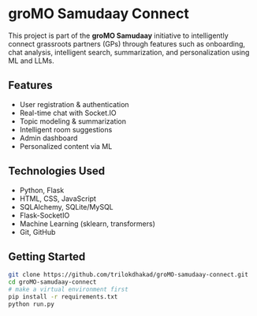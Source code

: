 # groMO Samudaay Connect

This project is part of the **groMO Samudaay** initiative to intelligently connect grassroots partners (GPs) through features such as onboarding, chat analysis, intelligent search, summarization, and personalization using ML and LLMs.

## Features

- User registration & authentication
- Real-time chat with Socket.IO
- Topic modeling & summarization
- Intelligent room suggestions
- Admin dashboard
- Personalized content via ML

## Technologies Used

- Python, Flask
- HTML, CSS, JavaScript
- SQLAlchemy, SQLite/MySQL
- Flask-SocketIO
- Machine Learning (sklearn, transformers)
- Git, GitHub

## Getting Started

```bash
git clone https://github.com/trilokdhakad/groMO-samudaay-connect.git
cd groMO-samudaay-connect
# make a virtual environment first
pip install -r requirements.txt
python run.py
